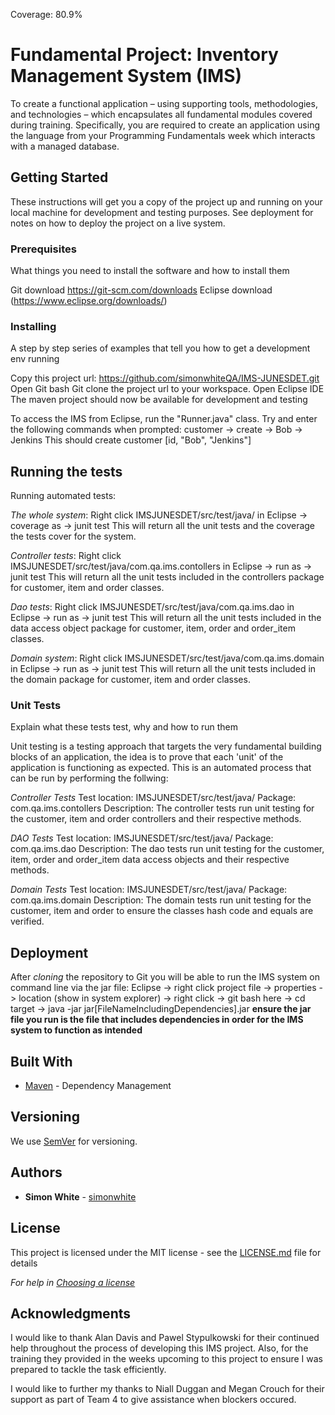 Coverage: 80.9%
# Fundamental Project: Inventory Management System (IMS)

To create a functional application – using supporting tools, methodologies, and technologies – which encapsulates all fundamental modules covered during training.
Specifically, you are required to create an application using the language from your Programming Fundamentals week which interacts with a managed database. 

## Getting Started

These instructions will get you a copy of the project up and running on your local machine for development and testing purposes. See deployment for notes on how to deploy the project on a live system.

### Prerequisites

What things you need to install the software and how to install them

Git download https://git-scm.com/downloads
Eclipse download (https://www.eclipse.org/downloads/)

### Installing

A step by step series of examples that tell you how to get a development env running

Copy this project url: https://github.com/simonwhiteQA/IMS-JUNESDET.git
Open Git bash
Git clone the project url to your workspace.
Open Eclipse IDE
The maven project should now be available for development and testing 

To access the IMS from Eclipse, run the "Runner.java" class.
Try and enter the following commands when prompted:
customer -> create -> Bob -> Jenkins 
This should create customer [id, "Bob", "Jenkins"]


## Running the tests

Running automated tests:

*The whole system*: Right click IMSJUNESDET/src/test/java/ in Eclipse -> coverage as -> junit test
This will return all the unit tests and the coverage the tests cover for the system.

*Controller tests*: Right click IMSJUNESDET/src/test/java/com.qa.ims.contollers in Eclipse -> run as -> junit test
This will return all the unit tests included in the controllers package for customer, item and order classes.

*Dao tests*: Right click IMSJUNESDET/src/test/java/com.qa.ims.dao in Eclipse -> run as -> junit test
This will return all the unit tests included in the data access object package for customer, item, order and order_item classes.

*Domain system*: Right click IMSJUNESDET/src/test/java/com.qa.ims.domain in Eclipse -> run as -> junit test
This will return all the unit tests included in the domain package for customer, item and order classes.

### Unit Tests 

Explain what these tests test, why and how to run them

Unit testing is a testing approach that targets the very fundamental building blocks of an application, the idea is to prove that each 'unit' of the application is functioning as expected. This is an automated process that can be run by performing the follwing:

*Controller Tests*
Test location: IMSJUNESDET/src/test/java/
Package: com.qa.ims.contollers
Description: The controller tests run unit testing for the customer, item and order controllers and their respective methods.

*DAO Tests*
Test location: IMSJUNESDET/src/test/java/
Package: com.qa.ims.dao
Description: The dao tests run unit testing for the customer, item, order and order_item data access objects and their respective methods.

*Domain Tests*
Test location: IMSJUNESDET/src/test/java/
Package: com.qa.ims.domain
Description: The domain tests run unit testing for the customer, item and order to ensure the classes hash code and equals are verified.

## Deployment

After *cloning* the repository to Git you will be able to run the IMS system on command line via the jar file:
Eclipse -> right click project file -> properties -> location (show in system explorer) -> right click -> git bash here
-> cd target -> java -jar jar[FileNameIncludingDependencies].jar 
**ensure the jar file you run is the file that includes dependencies in order for the IMS system to function as intended**

## Built With

* [Maven](https://maven.apache.org/) - Dependency Management

## Versioning

We use [SemVer](http://semver.org/) for versioning.

## Authors

* **Simon White** -  [simonwhite](https://github.com/simonwhiteQA)

## License

This project is licensed under the MIT license - see the [LICENSE.md](LICENSE.md) file for details 

*For help in [Choosing a license](https://choosealicense.com/)*

## Acknowledgments

I would like to thank Alan Davis and Pawel Stypulkowski for their continued help throughout the process of developing this IMS project. Also, for the training they provided in the weeks upcoming to this project to ensure I was prepared to tackle the task efficiently.

I would like to further my thanks to Niall Duggan and Megan Crouch for their support as part of Team 4 to give assistance when blockers occured.
